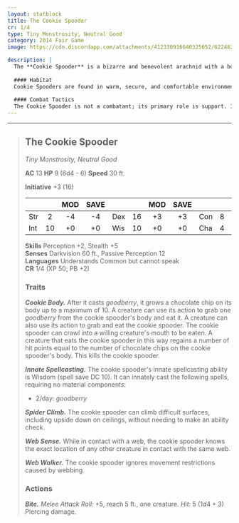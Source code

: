 ```yaml
---
layout: statblock
title: The Cookie Spooder
cr: 1/4
type: Tiny Monstrosity, Neutral Good
category: 2014 Fair Game
image: https://cdn.discordapp.com/attachments/412330916640325652/622462533868978195/9df559bb4b8e0aec1c50754bb7a7cce5_original.png

description: |
  The **Cookie Spooder** is a bizarre and benevolent arachnid with a body composed of living, edible cookie dough. Its primary purpose is to be a selfless source of comfort and sustenance, magically growing chocolate chips on its body that function as *goodberries*. Despite its monstrous appearance, it is a kind-hearted creature willing to sacrifice its own life for the survival of its friends.
  
  #### Habitat
  Cookie Spooders are found in warm, secure, and comfortable environments, such as cozy homes, kitchens, or bakeries, where they can be near those who might need their unique healing abilities.
  
  #### Combat Tactics
  The Cookie Spooder is not a combatant; its primary role is support. It uses its daily castings of **Innate Spellcasting** (*goodberry*) to maximize the chocolate chips on its **Cookie Body** (up to 10), providing small bursts of healing to allies who can grab the chips as an action. Its final act of sacrifice is to allow a creature to eat it, instantly healing the creature based on the number of chips remaining on its body. It uses **Spider Climb** to remain out of the immediate fray.
---
```


___
> ## The Cookie Spooder
> *Tiny Monstrosity, Neutral Good*
> 
> **AC** 13 **HP** 9 (6d4 - 6) **Speed** 30 ft.
> 
> **Initiative** +3 (16)
>
> | | | MOD | SAVE | | | MOD | SAVE | | | MOD | SAVE |
> |:--|:-:|:----:|:----:|:--|:-:|:----:|:----:|:--|:-:|:----:|:----:|
> |Str| 2| -4 | -4 |Dex| 16| +3 | +3 |Con| 8| -1 | -1 |
> |Int| 10| +0 | +0 |Wis| 10| +0 | +0 |Cha| 4| -3 | -3 |
>
> **Skills** Perception +2, Stealth +5  
> **Senses** Darkvision 60 ft., Passive Perception 12  
> **Languages** Understands Common but cannot speak  
> **CR** 1/4 (XP 50; PB +2)
>
> ### Traits
>
> ***Cookie Body.*** After it casts *goodberry*, it grows a chocolate chip on its body up to a maximum of 10. A creature can use its action to grab one *goodberry* from the cookie spooder's body and eat it. A creature can also use its action to grab and eat the cookie spooder. The cookie spooder can crawl into a willing creature's mouth to be eaten. A creature that eats the cookie spooder in this way regains a number of hit points equal to the number of chocolate chips on the cookie spooder's body. This kills the cookie spooder.
>
> ***Innate Spellcasting.*** The cookie spooder's innate spellcasting ability is Wisdom (spell save DC 10). It can innately cast the following spells, requiring no material components:
> * 2/day: *goodberry*
>
> ***Spider Climb.*** The cookie spooder can climb difficult surfaces, including upside down on ceilings, without needing to make an ability check.
>
> ***Web Sense.*** While in contact with a web, the cookie spooder knows the exact location of any other creature in contact with the same web.
>
> ***Web Walker.*** The cookie spooder ignores movement restrictions caused by webbing.
>
> ### Actions
>
> ***Bite.*** *Melee Attack Roll:* +5, reach 5 ft., one creature. *Hit:* 5 ($1d4 + 3$) Piercing damage.